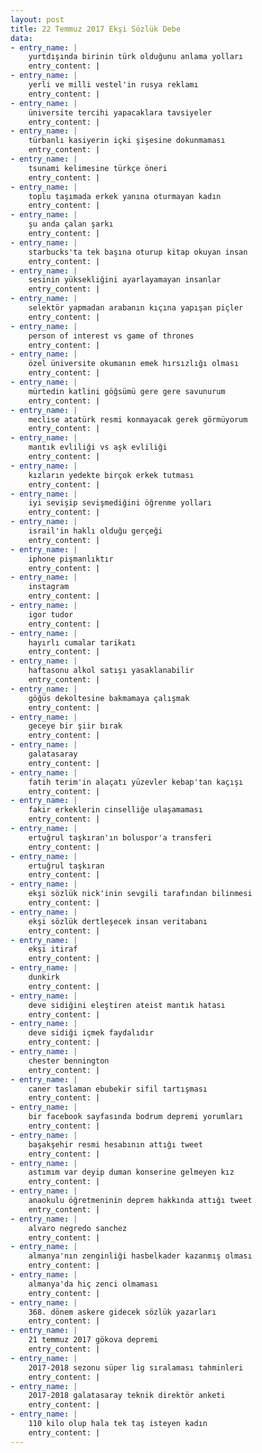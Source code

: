 ```yaml
---
layout: post
title: 22 Temmuz 2017 Ekşi Sözlük Debe
data:
- entry_name: |
    yurtdışında birinin türk olduğunu anlama yolları
    entry_content: |
- entry_name: |
    yerli ve milli vestel'in rusya reklamı
    entry_content: |
- entry_name: |
    üniversite tercihi yapacaklara tavsiyeler
    entry_content: |
- entry_name: |
    türbanlı kasiyerin içki şişesine dokunmaması
    entry_content: |
- entry_name: |
    tsunami kelimesine türkçe öneri
    entry_content: |
- entry_name: |
    toplu taşımada erkek yanına oturmayan kadın
    entry_content: |
- entry_name: |
    şu anda çalan şarkı
    entry_content: |
- entry_name: |
    starbucks'ta tek başına oturup kitap okuyan insan
    entry_content: |
- entry_name: |
    sesinin yüksekliğini ayarlayamayan insanlar
    entry_content: |
- entry_name: |
    selektör yapmadan arabanın kıçına yapışan piçler
    entry_content: |
- entry_name: |
    person of interest vs game of thrones
    entry_content: |
- entry_name: |
    özel üniversite okumanın emek hırsızlığı olması
    entry_content: |
- entry_name: |
    mürtedin katlini göğsümü gere gere savunurum
    entry_content: |
- entry_name: |
    meclise atatürk resmi konmayacak gerek görmüyorum
    entry_content: |
- entry_name: |
    mantık evliliği vs aşk evliliği
    entry_content: |
- entry_name: |
    kızların yedekte birçok erkek tutması
    entry_content: |
- entry_name: |
    iyi sevişip sevişmediğini öğrenme yolları
    entry_content: |
- entry_name: |
    israil'in haklı olduğu gerçeği
    entry_content: |
- entry_name: |
    iphone pişmanlıktır
    entry_content: |
- entry_name: |
    instagram
    entry_content: |
- entry_name: |
    igor tudor
    entry_content: |
- entry_name: |
    hayırlı cumalar tarikatı
    entry_content: |
- entry_name: |
    haftasonu alkol satışı yasaklanabilir
    entry_content: |
- entry_name: |
    göğüs dekoltesine bakmamaya çalışmak
    entry_content: |
- entry_name: |
    geceye bir şiir bırak
    entry_content: |
- entry_name: |
    galatasaray
    entry_content: |
- entry_name: |
    fatih terim'in alaçatı yüzevler kebap'tan kaçışı
    entry_content: |
- entry_name: |
    fakir erkeklerin cinselliğe ulaşamaması
    entry_content: |
- entry_name: |
    ertuğrul taşkıran'ın boluspor'a transferi
    entry_content: |
- entry_name: |
    ertuğrul taşkıran
    entry_content: |
- entry_name: |
    ekşi sözlük nick'inin sevgili tarafından bilinmesi
    entry_content: |
- entry_name: |
    ekşi sözlük dertleşecek insan veritabanı
    entry_content: |
- entry_name: |
    ekşi itiraf
    entry_content: |
- entry_name: |
    dunkirk
    entry_content: |
- entry_name: |
    deve sidiğini eleştiren ateist mantık hatası
    entry_content: |
- entry_name: |
    deve sidiği içmek faydalıdır
    entry_content: |
- entry_name: |
    chester bennington
    entry_content: |
- entry_name: |
    caner taslaman ebubekir sifil tartışması
    entry_content: |
- entry_name: |
    bir facebook sayfasında bodrum depremi yorumları
    entry_content: |
- entry_name: |
    başakşehir resmi hesabının attığı tweet
    entry_content: |
- entry_name: |
    astımım var deyip duman konserine gelmeyen kız
    entry_content: |
- entry_name: |
    anaokulu öğretmeninin deprem hakkında attığı tweet
    entry_content: |
- entry_name: |
    alvaro negredo sanchez
    entry_content: |
- entry_name: |
    almanya'nın zenginliği hasbelkader kazanmış olması
    entry_content: |
- entry_name: |
    almanya'da hiç zenci olmaması
    entry_content: |
- entry_name: |
    368. dönem askere gidecek sözlük yazarları
    entry_content: |
- entry_name: |
    21 temmuz 2017 gökova depremi
    entry_content: |
- entry_name: |
    2017-2018 sezonu süper lig sıralaması tahminleri
    entry_content: |
- entry_name: |
    2017-2018 galatasaray teknik direktör anketi
    entry_content: |
- entry_name: |
    110 kilo olup hala tek taş isteyen kadın
    entry_content: |
---
```

